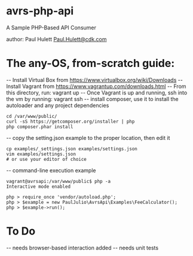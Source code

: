avrs-php-api
============

A Sample PHP-Based API Consumer

author: Paul Hulett Paul.Hulett@cdk.com

# The any-OS, from-scratch guide:
-- Install Virtual Box from https://www.virtualbox.org/wiki/Downloads
-- Install Vagrant from https://www.vagrantup.com/downloads.html
-- From this directory, run: vagrant up
-- Once Vagrant is up and running, ssh into the vm by running: vagrant ssh
-- install composer, use it to install the autoloader and any project dependencies
```
cd /var/www/public/
curl -sS https://getcomposer.org/installer | php
php composer.phar install
```
-- copy the setting.json example to the proper location, then edit it
```
cp examples/_settings.json examples/settings.json
vim examples/settings.json
# or use your editor of choice
```
-- command-line execution example
```
vagrant@avrsapi:/var/www/public$ php -a
Interactive mode enabled

php > require_once 'vendor/autoload.php';
php > $example = new PaulJulio\AvrsApi\Examples\FeeCalculator();
php > $example->run();
```

# To Do
-- needs browser-based interaction added
-- needs unit tests